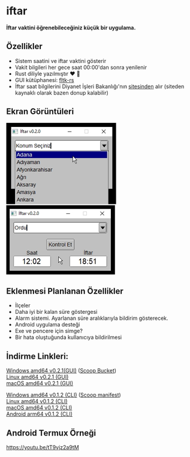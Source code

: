 # iftar

**İftar vaktini öğrenebileceğiniz küçük bir uygulama.**

## Özellikler

* Sistem saatini ve iftar vaktini gösterir
* Vakit bilgileri her gece saat 00:00'dan sonra yenilenir
* Rust diliyle yazılmıştır ❤ 🦀
* GUI kütüphanesi: [fltk-rs](https://github.com/fltk-rs/fltk-rs)
* İftar saat bilgilerini Diyanet İşleri Bakanlığı'nın [sitesinden](https://namazvakitleri.diyanet.gov.tr/tr-TR) alır (siteden kaynaklı olarak bazen donup kalabilir)

## Ekran Görüntüleri
![ss1](https://github.com/omerakgoz34/iftar/raw/main/screenshots/ss1.jpg)  
![ss2](https://github.com/omerakgoz34/iftar/raw/main/screenshots/ss2.jpg)  

## Eklenmesi Planlanan Özellikler
* İlçeler
* Daha iyi bir kalan süre göstergesi
* Alarm sistemi. Ayarlanan süre aralıklarıyla bildirim gösterecek.
* Android uygulama desteği
* Exe ve pencere için simge?
* Bir hata oluştuğunda kullanıcıya bildirilmesi

## İndirme Linkleri:
[Windows amd64 v0.2.1(GUI)](https://github.com/omerakgoz34/iftar/releases/download/v0.2.1/iftar_v0.2.1_windows_amd64.zip) ([Scoop Bucket](https://github.com/omerakgoz34/scoop-bucket))  
[Linux amd64 v0.2.1 (GUI)](https://github.com/omerakgoz34/iftar/releases/download/v0.2.1/iftar_v0.2.1_linux_amd64.zip)  
[macOS amd64 v0.2.1 (GUI)](https://github.com/omerakgoz34/iftar/releases/download/v0.2.1/iftar_v0.2.1_macos_amd64.zip)  
  
[Windows amd64 v0.1.2 (CLI)](https://github.com/omerakgoz34/iftar/releases/download/v0.1.2/iftar_v0.1.2_windows_amd64.zip) ([Scoop manifest](https://github.com/omerakgoz34/iftar/raw/f8e14390d2d17a9dcf76366d10ed4a8abfade9be/iftar.json))  
[Linux amd64 v0.1.2 (CLI)](https://github.com/omerakgoz34/iftar/releases/download/v0.1.2/iftar_v0.1.2_linux_amd64.zip)  
[macOS amd64 v0.1.2 (CLI)](https://github.com/omerakgoz34/iftar/releases/download/v0.1.2/iftar_v0.1.2_macos_amd64.zip)  
[Android arm64 v0.1.2 (CLI)](https://github.com/omerakgoz34/iftar/releases/download/v0.1.2/iftar_v0.1.2_android_arm64.zip)  
  
## Android Termux Örneği
https://youtu.be/tT9vjz2a9tM
